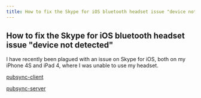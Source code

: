 ```yaml
---
title: How to fix the Skype for iOS bluetooth headset issue "device not detected"
---
```


How to fix the Skype for iOS bluetooth headset issue "device not detected"
---
I have recently been plagued with an issue on Skype for iOS, both on my iPhone 4S and iPad 4, where I was unable to use my headset.


[pubsync-client](https://github.com/nathantreid/pubsync-client)

[pubsync-server](https://github.com/nathantreid/pubsync-server)
